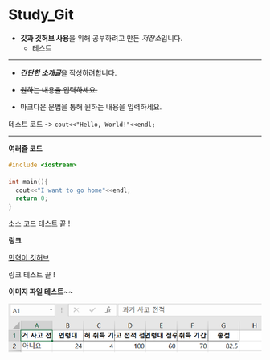 # Study_Git
- **깃과 깃허브 사용**을 위해 공부하려고 만든 *저장소*입니다.
  - 테스트
***

- ***간단한 소개글***을 작성하려합니다.

- ~~원하는 내용을 입력하세요.~~

- 마크다운 문법을 통해 원하는 내용을 입력하세요.

테스트 코드 -> `cout<<"Hello, World!"<<endl;`

---

**여러줄 코드**


```C++
#include <iostream>

int main(){
  cout<<"I want to go home"<<endl;
  return 0;
}
```

소스 코드 테스트 끝 !

**링크**

[민혁이 깃허브](github.com/Mindol7, "클릭하면 저의 깃허브로 이동합니당")

링크 테스트 끝 !

**이미지 파일 테스트~~**

![프로필 이미지](./smartSelectImage_2023-12-12-02-08-29.png)
